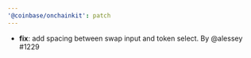 ```yaml
---
'@coinbase/onchainkit': patch
---
```


- **fix**: add spacing between swap input and token select. By @alessey #1229
